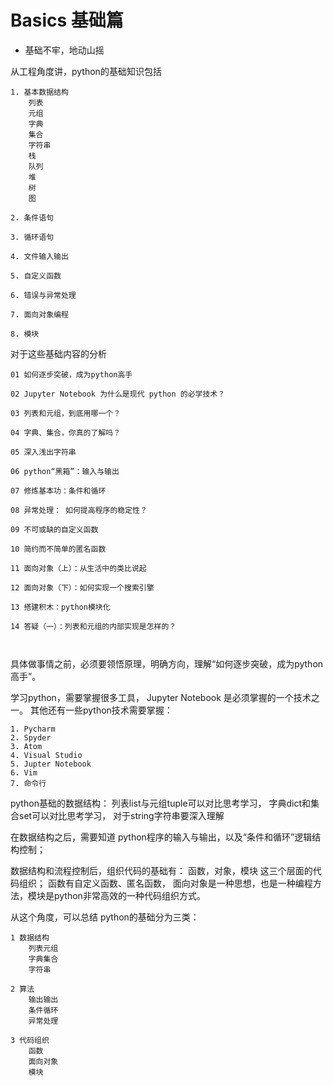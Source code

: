 # Basics  基础篇

+ 基础不牢，地动山摇

从工程角度讲，python的基础知识包括

```
1. 基本数据结构
    列表
    元组
    字典
    集合
    字符串
    栈
    队列
    堆
    树
    图

2. 条件语句

3. 循环语句

4. 文件输入输出

5. 自定义函数

6. 错误与异常处理

7. 面向对象编程

8. 模块

````

对于这些基础内容的分析

```
01 如何逐步突破，成为python高手

02 Jupyter Notebook 为什么是现代 python 的必学技术？

03 列表和元组，到底用哪一个？

04 字典、集合，你真的了解吗？

05 深入浅出字符串

06 python“黑箱”：输入与输出

07 修炼基本功：条件和循环

08 异常处理： 如何提高程序的稳定性？

09 不可或缺的自定义函数

10 简约而不简单的匿名函数

11 面向对象（上）：从生活中的类比说起

12 面向对象（下）：如何实现一个搜索引擎

13 搭建积木：python模块化

14 答疑（一）：列表和元组的内部实现是怎样的？



```

具体做事情之前，必须要领悟原理，明确方向，理解“如何逐步突破，成为python高手”。

学习python，需要掌握很多工具， Jupyter Notebook 是必须掌握的一个技术之一。 其他还有一些python技术需要掌握：

```
1. Pycharm
2. Spyder
3. Atom
4. Visual Studio
5. Jupter Notebook
6. Vim
7. 命令行
```

python基础的数据结构： 列表list与元组tuple可以对比思考学习， 字典dict和集合set可以对比思考学习， 对于string字符串要深入理解

在数据结构之后，需要知道 python程序的输入与输出，以及“条件和循环”逻辑结构控制；

数据结构和流程控制后，组织代码的基础有： 函数，对象，模块 这三个层面的代码组织； 函数有自定义函数、匿名函数， 面向对象是一种思想，也是一种编程方法，模块是python非常高效的一种代码组织方式。

从这个角度，可以总结 python的基础分为三类：
```
1 数据结构
    列表元组
    字典集合
    字符串

2 算法
    输出输出
    条件循环
    异常处理

3 代码组织
    函数
    面向对象
    模块

```

